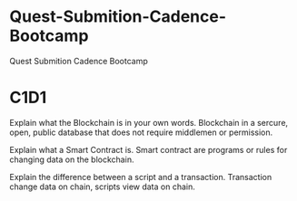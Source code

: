 # Quest-Submition-Cadence-Bootcamp
Quest Submition Cadence Bootcamp

# C1D1

Explain what the Blockchain is in your own words. 
Blockchain in a sercure, open, public database that does not require middlemen or permission. 

Explain what a Smart Contract is. 
Smart contract are programs or rules for changing data on the blockchain. 

Explain the difference between a script and a transaction.
Transaction change data on chain, scripts view data on chain. 
